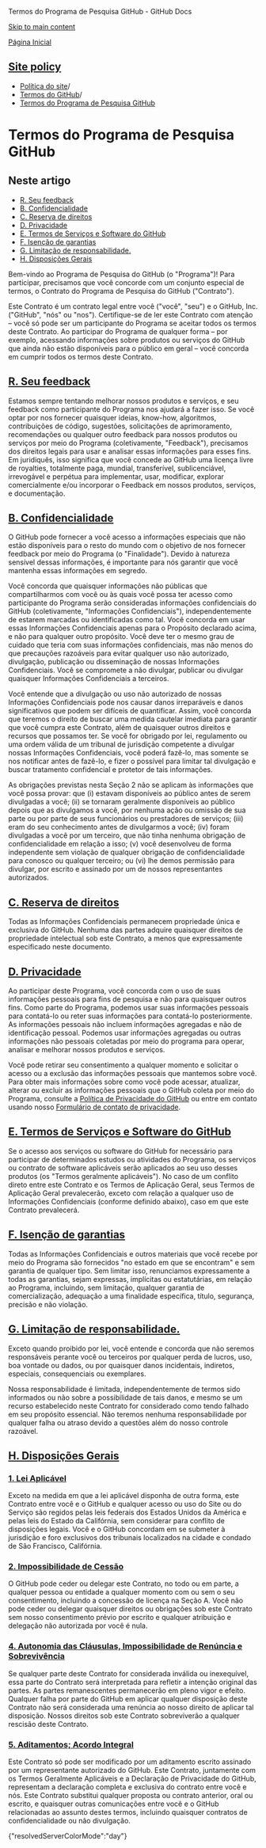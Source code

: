 Termos do Programa de Pesquisa GitHub - GitHub Docs

[Skip to main content](#main-content)

[Página Inicial](/pt)

[Site policy](/pt/site-policy)
----------

* [Política do site](/pt/site-policy)/
* [Termos do GitHub](/pt/site-policy/github-terms)/
* [Termos do Programa de Pesquisa GitHub](/pt/site-policy/github-terms/github-research-program-terms)

Termos do Programa de Pesquisa GitHub
==========

Neste artigo
----------

* [R. Seu feedback](#a-your-feedback)
* [B. Confidencialidade](#b-confidentiality)
* [C. Reserva de direitos](#c-reservation-of-rights)
* [D. Privacidade](#d-privacy)
* [E. Termos de Serviços e Software do GitHub](#e-github-services-and-software-terms)
* [F. Isenção de garantias](#f-disclaimer-of-warranties)
* [G. Limitação de responsabilidade.](#g-limitation-of-liability)
* [H. Disposições Gerais](#h-miscellaneous)

Bem-vindo ao Programa de Pesquisa do GitHub (o "Programa")! Para participar, precisamos que você concorde com um conjunto especial de termos, o Contrato do Programa de Pesquisa do GitHub ("Contrato").

Este Contrato é um contrato legal entre você ("você", "seu") e o GitHub, Inc. ("GitHub", "nós" ou "nos"). Certifique-se de ler este Contrato com atenção – você só pode ser um participante do Programa se aceitar todos os termos deste Contrato. Ao participar do Programa de qualquer forma – por exemplo, acessando informações sobre produtos ou serviços do GitHub que ainda não estão disponíveis para o público em geral – você concorda em cumprir todos os termos deste Contrato.

[R. Seu feedback](#a-your-feedback)
----------

Estamos sempre tentando melhorar nossos produtos e serviços, e seu feedback como participante do Programa nos ajudará a fazer isso. Se você optar por nos fornecer quaisquer ideias, know-how, algoritmos, contribuições de código, sugestões, solicitações de aprimoramento, recomendações ou qualquer outro feedback para nossos produtos ou serviços por meio do Programa (coletivamente, "Feedback"), precisamos dos direitos legais para usar e analisar essas informações para esses fins. Em juridiquês, isso significa que você concede ao GitHub uma licença livre de royalties, totalmente paga, mundial, transferível, sublicenciável, irrevogável e perpétua para implementar, usar, modificar, explorar comercialmente e/ou incorporar o Feedback em nossos produtos, serviços, e documentação.

[B. Confidencialidade](#b-confidentiality)
----------

O GitHub pode fornecer a você acesso a informações especiais que não estão disponíveis para o resto do mundo com o objetivo de nos fornecer feedback por meio do Programa (o "Finalidade"). Devido à natureza sensível dessas informações, é importante para nós garantir que você mantenha essas informações em segredo.

Você concorda que quaisquer informações não públicas que compartilharmos com você ou às quais você possa ter acesso como participante do Programa serão consideradas informações confidenciais do GitHub (coletivamente, "Informações Confidenciais"), independentemente de estarem marcadas ou identificadas como tal. Você concorda em usar essas Informações Confidenciais apenas para o Propósito declarado acima, e não para qualquer outro propósito. Você deve ter o mesmo grau de cuidado que teria com suas informações confidenciais, mas não menos do que precauções razoáveis para evitar qualquer uso não autorizado, divulgação, publicação ou disseminação de nossas Informações Confidenciais. Você se compromete a não divulgar, publicar ou divulgar quaisquer Informações Confidenciais a terceiros.

Você entende que a divulgação ou uso não autorizado de nossas Informações Confidenciais pode nos causar danos irreparáveis e danos significativos que podem ser difíceis de quantificar. Assim, você concorda que teremos o direito de buscar uma medida cautelar imediata para garantir que você cumpra este Contrato, além de quaisquer outros direitos e recursos que possamos ter. Se você for obrigado por lei, regulamento ou uma ordem válida de um tribunal de jurisdição competente a divulgar nossas Informações Confidenciais, você poderá fazê-lo, mas somente se nos notificar antes de fazê-lo, e fizer o possível para limitar tal divulgação e buscar tratamento confidencial e protetor de tais informações.

As obrigações previstas nesta Seção 2 não se aplicam às informações que você possa provar: que (i) estavam disponíveis ao público antes de serem divulgadas a você; (ii) se tornaram geralmente disponíveis ao público depois que as divulgamos a você, por nenhuma ação ou omissão de sua parte ou por parte de seus funcionários ou prestadores de serviços; (iii) eram do seu conhecimento antes de divulgarmos a você; (iv) foram divulgadas a você por um terceiro, que não tinha nenhuma obrigação de confidencialidade em relação a isso; (v) você desenvolveu de forma independente sem violação de qualquer obrigação de confidencialidade para conosco ou qualquer terceiro; ou (vi) lhe demos permissão para divulgar, por escrito e assinado por um de nossos representantes autorizados.

[C. Reserva de direitos](#c-reservation-of-rights)
----------

Todas as Informações Confidenciais permanecem propriedade única e exclusiva do GitHub. Nenhuma das partes adquire quaisquer direitos de propriedade intelectual sob este Contrato, a menos que expressamente especificado neste documento.

[D. Privacidade](#d-privacy)
----------

Ao participar deste Programa, você concorda com o uso de suas informações pessoais para fins de pesquisa e não para quaisquer outros fins. Como parte do Programa, podemos usar suas informações pessoais para contatá-lo ou reter suas informações para contatá-lo posteriormente. As informações pessoais não incluem informações agregadas e não de identificação pessoal. Podemos usar informações agregadas ou outras informações não pessoais coletadas por meio do programa para operar, analisar e melhorar nossos produtos e serviços.

Você pode retirar seu consentimento a qualquer momento e solicitar o acesso ou a exclusão das informações pessoais que mantemos sobre você. Para obter mais informações sobre como você pode acessar, atualizar, alterar ou excluir as informações pessoais que o GitHub coleta por meio do Programa, consulte a [Política de Privacidade do GitHub](/pt/site-policy/privacy-policies/github-privacy-statement) ou entre em contato usando nosso [Formulário de contato de privacidade](https://github.com/contact/privacy).

[E. Termos de Serviços e Software do GitHub](#e-github-services-and-software-terms)
----------

Se o acesso aos serviços ou software do GitHub for necessário para participar de determinados estudos ou atividades do Programa, os serviços ou contrato de software aplicáveis serão aplicados ao seu uso desses produtos (os "Termos geralmente aplicáveis"). No caso de um conflito direto entre este Contrato e os Termos de Aplicação Geral, seus Termos de Aplicação Geral prevalecerão, exceto com relação a qualquer uso de Informações Confidenciais (conforme definido abaixo), caso em que este Contrato prevalecerá.

[F. Isenção de garantias](#f-disclaimer-of-warranties)
----------

Todas as Informações Confidenciais e outros materiais que você recebe por meio do Programa são fornecidos "no estado em que se encontram" e sem garantia de qualquer tipo. Sem limitar isso, renunciamos expressamente a todas as garantias, sejam expressas, implícitas ou estatutárias, em relação ao Programa, incluindo, sem limitação, qualquer garantia de comercialização, adequação a uma finalidade específica, título, segurança, precisão e não violação.

[G. Limitação de responsabilidade.](#g-limitation-of-liability)
----------

Exceto quando proibido por lei, você entende e concorda que não seremos responsáveis perante você ou terceiros por qualquer perda de lucros, uso, boa vontade ou dados, ou por quaisquer danos incidentais, indiretos, especiais, consequenciais ou exemplares.

Nossa responsabilidade é limitada, independentemente de termos sido informados ou não sobre a possibilidade de tais danos, e mesmo se um recurso estabelecido neste Contrato for considerado como tendo falhado em seu propósito essencial. Não teremos nenhuma responsabilidade por qualquer falha ou atraso devido a questões além do nosso controle razoável.

[H. Disposições Gerais](#h-miscellaneous)
----------

### [1. Lei Aplicável](#1-governing-law) ###

Exceto na medida em que a lei aplicável disponha de outra forma, este Contrato entre você e o GitHub e qualquer acesso ou uso do Site ou do Serviço são regidos pelas leis federais dos Estados Unidos da América e pelas leis do Estado da Califórnia, sem considerar para conflito de disposições legais. Você e o GitHub concordam em se submeter à jurisdição e foro exclusivos dos tribunais localizados na cidade e condado de São Francisco, Califórnia.

### [2. Impossibilidade de Cessão](#2-non-assignability) ###

O GitHub pode ceder ou delegar este Contrato, no todo ou em parte, a qualquer pessoa ou entidade a qualquer momento com ou sem o seu consentimento, incluindo a concessão de licença na Seção A. Você não pode ceder ou delegar quaisquer direitos ou obrigações sob este Contrato sem nosso consentimento prévio por escrito e qualquer atribuição e delegação não autorizada por você é nula.

### [4. Autonomia das Cláusulas, Impossibilidade de Renúncia e Sobrevivência](#3-severability-no-waiver-and-survival) ###

Se qualquer parte deste Contrato for considerada inválida ou inexequível, essa parte do Contrato será interpretada para refletir a intenção original das partes. As partes remanescentes permanecerão em pleno vigor e efeito. Qualquer falha por parte do GitHub em aplicar qualquer disposição deste Contrato não será considerada uma renúncia ao nosso direito de aplicar tal disposição. Nossos direitos sob este Contrato sobreviverão a qualquer rescisão deste Contrato.

### [5. Aditamentos; Acordo Integral](#4-amendments-complete-agreement) ###

Este Contrato só pode ser modificado por um aditamento escrito assinado por um representante autorizado do GitHub. Este Contrato, juntamente com os Termos Geralmente Aplicáveis e a Declaração de Privacidade do GitHub, representam a declaração completa e exclusiva do contrato entre você e nós. Este Contrato substitui qualquer proposta ou contrato anterior, oral ou escrito, e quaisquer outras comunicações entre você e o GitHub relacionadas ao assunto destes termos, incluindo quaisquer contratos de confidencialidade ou não divulgação.

{"resolvedServerColorMode":"day"}
